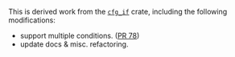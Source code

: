 This is derived work from the
[`cfg_if`](https://crates.io/crates/cfg_if/1.0.1) crate,
including the following modifications:

- support multiple conditions. ([PR 78](https://github.com/rust-lang/cfg-if/pull/78))
- update docs & misc. refactoring.
